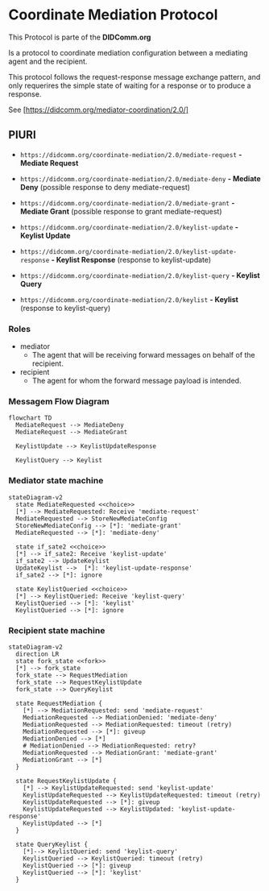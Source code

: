 # Coordinate Mediation Protocol

This Protocol is parte of the **DIDComm.org**

Is a protocol to coordinate mediation configuration between a mediating agent and the recipient.

This protocol follows the request-response message exchange pattern, and only requerires the simple state of waiting for a response or to produce a response.

See [https://didcomm.org/mediator-coordination/2.0/]

## PIURI

- `https://didcomm.org/coordinate-mediation/2.0/mediate-request`
  **- Mediate Request**
- `https://didcomm.org/coordinate-mediation/2.0/mediate-deny`
  **- Mediate Deny** (possible response to deny mediate-request)
- `https://didcomm.org/coordinate-mediation/2.0/mediate-grant`
  **- Mediate Grant** (possible response to grant mediate-request)

- `https://didcomm.org/coordinate-mediation/2.0/keylist-update`
  **- Keylist Update**
- `https://didcomm.org/coordinate-mediation/2.0/keylist-update-response`
  **- Keylist Response** (response to keylist-update)

- `https://didcomm.org/coordinate-mediation/2.0/keylist-query`
  **- Keylist Query**
- `https://didcomm.org/coordinate-mediation/2.0/keylist`
  **- Keylist** (response to keylist-query)

### Roles

- mediator
  - The agent that will be receiving forward messages on behalf of the recipient.
- recipient
  - The agent for whom the forward message payload is intended.

### Messagem Flow Diagram

```mermaid
flowchart TD
  MediateRequest --> MediateDeny
  MediateRequest --> MediateGrant

  KeylistUpdate --> KeylistUpdateResponse

  KeylistQuery --> Keylist
```

### Mediator state machine

```mermaid
stateDiagram-v2
  state MediateRequested <<choice>>
  [*] --> MediateRequested: Receive 'mediate-request'
  MediateRequested --> StoreNewMediateConfig
  StoreNewMediateConfig --> [*]: 'mediate-grant'
  MediateRequested --> [*]: 'mediate-deny'

  state if_sate2 <<choice>>
  [*] --> if_sate2: Receive 'keylist-update'
  if_sate2 --> UpdateKeylist
  UpdateKeylist -->  [*]: 'keylist-update-response'
  if_sate2 --> [*]: ignore

  state KeylistQueried <<choice>>
  [*] --> KeylistQueried: Receive 'keylist-query'
  KeylistQueried --> [*]: 'keylist'
  KeylistQueried --> [*]: ignore
```

### Recipient state machine

```mermaid
stateDiagram-v2
  direction LR
  state fork_state <<fork>>
  [*] --> fork_state
  fork_state --> RequestMediation
  fork_state --> RequestKeylistUpdate
  fork_state --> QueryKeylist

  state RequestMediation {
    [*] --> MediationRequested: send 'mediate-request'
    MediationRequested --> MediationDenied: 'mediate-deny'
    MediationRequested --> MediationRequested: timeout (retry)
    MediationRequested --> [*]: giveup
    MediationDenied --> [*]
    # MediationDenied --> MediationRequested: retry?
    MediationRequested --> MediationGrant: 'mediate-grant'
    MediationGrant --> [*]
  }

  state RequestKeylistUpdate {
    [*] --> KeylistUpdateRequested: send 'keylist-update'
    KeylistUpdateRequested --> KeylistUpdateRequested: timeout (retry)
    KeylistUpdateRequested --> [*]: giveup
    KeylistUpdateRequested --> KeylistUpdated: 'keylist-update-response'
    KeylistUpdated --> [*]
  }

  state QueryKeylist {
    [*]--> KeylistQueried: send 'keylist-query'
    KeylistQueried --> KeylistQueried: timeout (retry)
    KeylistQueried --> [*]: giveup
    KeylistQueried --> [*]: 'keylist'
  }
```
